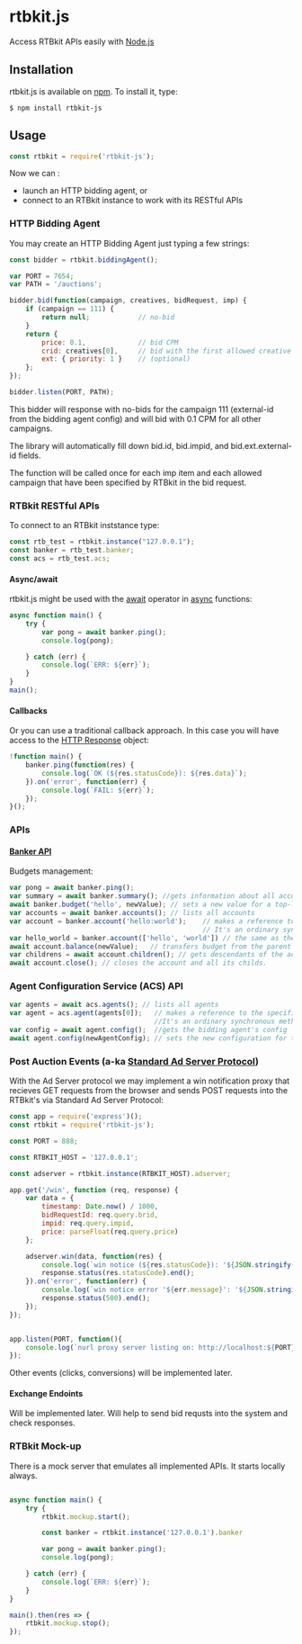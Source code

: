 # rtbkit.js
Access RTBkit APIs easily with [Node.js]

## Installation
rtbkit.js is available on [npm]. To install it, type:

    $ npm install rtbkit-js

## Usage

```js
const rtbkit = require('rtbkit-js');
```

Now we can :
* launch an HTTP bidding agent, or
* connect to an RTBkit instance to work with its RESTful APIs

### HTTP Bidding Agent
You may create an HTTP Bidding Agent just typing a few strings:
```js
const bidder = rtbkit.biddingAgent();

var PORT = 7654;
var PATH = '/auctions';

bidder.bid(function(campaign, creatives, bidRequest, imp) {
    if (campaign == 111) {
        return null;            // no-bid
    }
    return { 
        price: 0.1,             // bid CPM
        crid: creatives[0],     // bid with the first allowed creative
        ext: { priority: 1 }    // (optional)
    };
});

bidder.listen(PORT, PATH);
```

This bidder will response with no-bids for the campaign 111 (external-id from the bidding agent config) and will bid with 0.1 CPM for all other campaigns.

The library will automatically fill down bid.id, bid.impid, and bid.ext.external-id fields.

The function will be called once for each imp item and each allowed campaign that have been specified by RTBkit in the bid request.


### RTBkit RESTful APIs

To connect to an RTBkit inststance type:
```js
const rtb_test = rtbkit.instance("127.0.0.1");
const banker = rtb_test.banker;
const acs = rtb_test.acs;
```

#### Async/await
rtbkit.js might be used with the [await] operator in [async] functions:

```js
async function main() {
    try {   
        var pong = await banker.ping();
        console.log(pong);

    } catch (err) {
        console.log(`ERR: ${err}`);
    }
}
main();
```
#### Callbacks
Or you can use a traditional callback approach. In this case you will have access to the [HTTP Response](https://nodejs.org/dist/latest-v8.x/docs/api/http.html#http_class_http_incomingmessage)  object:

```js
!function main() {
    banker.ping(function(res) {
        console.log(`OK (${res.statusCode}): ${res.data}`);
    }).on('error', function(err) {
        console.log(`FAIL: ${err}`);
    });
}();
```

### APIs

#### [Banker API]
Budgets management:

```js
var pong = await banker.ping();
var summary = await banker.summary(); //gets information about all accounts
await banker.budget('hello', newValue); // sets a new value for a top-level account
var accounts = await banker.accounts(); // lists all accounts
var account = banker.account('hello:world');    // makes a reference to the specified account. 
                                                // It's an ordinary synchronous method, you don't need use await here.
var hello_world = banker.account(['hello', 'world']) // the same as the previous call
await account.balance(newValue);   // transfers budget from the parent account to set the new value. Unacceptable for top-level accounts.
var childrens = await account.children(); // gets descendants of the account
await account.close(); // closes the account and all its childs.
```

### Agent Configuration Service (ACS) API
```js
var agents = await acs.agents(); // lists all agents
var agent = acs.agent(agents[0]);   // makes a reference to the specified agent. 
                                    //It's an ordinary synchronous method, you don't need use await here.
var config = await agent.config();  //gets the bidding agent's config
await agent.config(newAgentConfig); // sets the new configuration for the bidding agent
```

### Post Auction Events (a-ka [Standard Ad Server Protocol])
With the Ad Server protocol we may implement a win notification proxy that recieves GET requests 
from the browser and sends POST requests into the RTBkit's via Standard Ad Server Protocol:

```js
const app = require('express')();
const rtbkit = require('rtbkit-js');

const PORT = 888;

const RTBKIT_HOST = '127.0.0.1';

const adserver = rtbkit.instance(RTBKIT_HOST).adserver;

app.get('/win', function (req, response) {
    var data = {
        timestamp: Date.now() / 1000,
        bidRequestId: req.query.brid,
        impid: req.query.impid,
        price: parseFloat(req.query.price)
    };

    adserver.win(data, function(res) {
        console.log(`win notice (${res.statusCode}): '${JSON.stringify(data)}'`);
        response.status(res.statusCode).end();
    }).on('error', function(err) {
        console.log(`win notice error '${err.message}': '${JSON.stringify(data)}'`);
        response.status(500).end();
    });
});


app.listen(PORT, function(){
    console.log(`nurl proxy server listing on: http://localhost:${PORT}`);
});

```

Other events (clicks, conversions) will be implemented later.  


#### Exchange Endoints
Will be implemented later.  Will help to send bid requsts into the system and check responses.

### RTBkit Mock-up 
There is a mock server that emulates all implemented APIs. It starts locally always.

```js

async function main() {
    try {   
        rtbkit.mockup.start();

        const banker = rtbkit.instance('127.0.0.1').banker

        var pong = await banker.ping();
        console.log(pong);

    } catch (err) {
        console.log(`ERR: ${err}`);
    }
}

main().then(res => { 
    rtbkit.mockup.stop(); 
});
```

[Node.js]: https://nodejs.org/
[npm]: https://www.npmjs.com/
[await]: https://developer.mozilla.org/en-US/docs/Web/JavaScript/Reference/Operators/await
[async]: https://developer.mozilla.org/en-US/docs/Web/JavaScript/Reference/Statements/async_function
[Banker API]: https://github.com/rtbkit/rtbkit/wiki/Banker-JSON-API
[HTTP Bidding Agents]: https://github.com/rtbkit/rtbkit/wiki/HttpBidderInterface
[Standard Ad Server Protocol]: https://github.com/rtbkit/rtbkit/wiki/Standard-Ad-Server-Protocol
